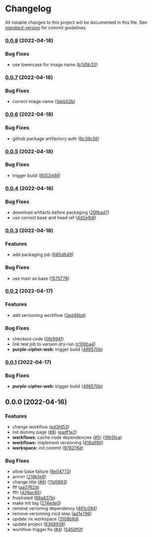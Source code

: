 # Changelog

All notable changes to this project will be documented in this file. See [standard-version](https://github.com/conventional-changelog/standard-version) for commit guidelines.

### [0.0.8](https://github.com/PurpleCipher/purplecipherorg/compare/v0.0.7...v0.0.8) (2022-04-18)


### Bug Fixes

* use lowercase for image name ([b7d5b33](https://github.com/PurpleCipher/purplecipherorg/commit/b7d5b33e0b1eff52e0a6c62eecda7013c0df541e))

### [0.0.7](https://github.com/PurpleCipher/purplecipherorg/compare/v0.0.6...v0.0.7) (2022-04-18)


### Bug Fixes

* correct image name ([1deb52b](https://github.com/PurpleCipher/purplecipherorg/commit/1deb52bd60d864b78db44765326721f5833deb77))

### [0.0.6](https://github.com/PurpleCipher/purplecipherorg/compare/v0.0.5...v0.0.6) (2022-04-18)


### Bug Fixes

* github package artifactory auth ([6c39c56](https://github.com/PurpleCipher/purplecipherorg/commit/6c39c5680254c858f437a7ce6713a9ca6ac9fa9f))

### [0.0.5](https://github.com/PurpleCipher/purplecipherorg/compare/v0.0.4...v0.0.5) (2022-04-18)


### Bug Fixes

* trigger build ([8052d46](https://github.com/PurpleCipher/purplecipherorg/commit/8052d46b42e0eda9a69ccecf61487c8ce328b6aa))

### [0.0.4](https://github.com/PurpleCipher/purplecipherorg/compare/v0.0.3...v0.0.4) (2022-04-18)


### Bug Fixes

* download artifacts before packaging ([20fbad7](https://github.com/PurpleCipher/purplecipherorg/commit/20fbad7539410aaf5f8da689d4507aa47dad81f0))
* use correct base and head ref ([4d2e1b6](https://github.com/PurpleCipher/purplecipherorg/commit/4d2e1b6de5391eaed433bbcf831e7203d3d3aa0c))

### [0.0.3](https://github.com/PurpleCipher/purplecipherorg/compare/v0.0.2...v0.0.3) (2022-04-18)


### Features

* add packaging job ([685d649](https://github.com/PurpleCipher/purplecipherorg/commit/685d64963eb8a650f7440dd5551dcbb70b6f92e1))


### Bug Fixes

* use main as base ([1575778](https://github.com/PurpleCipher/purplecipherorg/commit/1575778516c0ea171ac20c44cb3fe3d0f97b6a16))

### [0.0.2](https://github.com/PurpleCipher/purplecipherorg/compare/v0.0.0...v0.0.2) (2022-04-17)


### Features

* add versioning workflow ([2ed46bd](https://github.com/PurpleCipher/purplecipherorg/commit/2ed46bdc4c241925dbef45ebecc32c798c69bf99))


### Bug Fixes

* checkout code ([0fe994f](https://github.com/PurpleCipher/purplecipherorg/commit/0fe994f8ae2fd950b2d13907e8af07f7db5958a4))
* link test job to version dry-run ([c106ba4](https://github.com/PurpleCipher/purplecipherorg/commit/c106ba41eeaa3e79abed926e3abda9f64b6f42d3))
* **purple-cipher-web:** trigger build ([498570b](https://github.com/PurpleCipher/purplecipherorg/commit/498570b5c7e51f06323d027cae982f9c5e52d001))

### [0.0.1](https://github.com/PurpleCipher/purplecipherorg/compare/v0.0.0...v0.0.1) (2022-04-17)


### Bug Fixes

* **purple-cipher-web:** trigger build ([498570b](https://github.com/PurpleCipher/purplecipherorg/commit/498570b5c7e51f06323d027cae982f9c5e52d001))

## 0.0.0 (2022-04-16)


### Features

* change workflow ([ed3fd53](https://github.com/PurpleCipher/purplecipherorg/commit/ed3fd539ec82d46c99e05ee8eb63ef1c3e3bdd37))
* init dummy page ([#8](https://github.com/PurpleCipher/purplecipherorg/issues/8)) ([eadf1e2](https://github.com/PurpleCipher/purplecipherorg/commit/eadf1e215524bfa66a0457fc0179454098eeb323))
* **workflows:** cache node dependencies ([#5](https://github.com/PurpleCipher/purplecipherorg/issues/5)) ([19b5fca](https://github.com/PurpleCipher/purplecipherorg/commit/19b5fca46985278b3f46a8f738dd104b8a1c615d))
* **workflows:** implement versioning ([418a990](https://github.com/PurpleCipher/purplecipherorg/commit/418a990d98242a8d684ebcad61c7054207142b23))
* **workspace:** init commit ([978276d](https://github.com/PurpleCipher/purplecipherorg/commit/978276d8d51c77601b0f1cc89cf2958a4e5602a3))


### Bug Fixes

* allow base failure ([8e04773](https://github.com/PurpleCipher/purplecipherorg/commit/8e04773474ee579cecadeb5531d3ddcdb37f4ccd))
* arrrrrr ([219b1e9](https://github.com/PurpleCipher/purplecipherorg/commit/219b1e912876c76920eec47c68f63001bdf9e7b5))
* change title ([#6](https://github.com/PurpleCipher/purplecipherorg/issues/6)) ([11d5893](https://github.com/PurpleCipher/purplecipherorg/commit/11d58933b4d6b6fe31745be92ad66cf88a6ed012))
* fff ([aa3762d](https://github.com/PurpleCipher/purplecipherorg/commit/aa3762d93c589b8371b971346792dd18e02031f5))
* fffr ([426ac85](https://github.com/PurpleCipher/purplecipherorg/commit/426ac85513b2404dab9b4dcae4d08f2d2ec75052))
* frustrated ([88a837b](https://github.com/PurpleCipher/purplecipherorg/commit/88a837b3402b787133c0ad9e0b91b9d105ffecbd))
* make init tag ([274ede0](https://github.com/PurpleCipher/purplecipherorg/commit/274ede094beeb709cc9680f38889fbca3126bd51))
* remove verioning dependency ([461c094](https://github.com/PurpleCipher/purplecipherorg/commit/461c094efcf0e4a10e5c9507599b5b0f58d807da))
* remove versioning cicd step ([ad1e786](https://github.com/PurpleCipher/purplecipherorg/commit/ad1e7863dc6a531acfb9ba403d54768010e9393f))
* update nx workspace ([3108b6d](https://github.com/PurpleCipher/purplecipherorg/commit/3108b6d4a46ec202f0a488bb5dc44d3e11cb0a09))
* update project ([6368939](https://github.com/PurpleCipher/purplecipherorg/commit/6368939039cb0aa2c19ee0dfcc2be9e41f2eced7))
* workflow trigger fix ([#4](https://github.com/PurpleCipher/purplecipherorg/issues/4)) ([5450f5f](https://github.com/PurpleCipher/purplecipherorg/commit/5450f5f8435f936e8145eb25c9b1a2a14d17dc0d))
